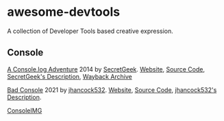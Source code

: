 # awesome-devtools
A collection of Developer Tools based creative expression.

## Console
[A Console.log Adventure](https://secretgeek.net/console_log) 2014 by [SecretGeek](https://secretgeek.net/). [Website](https://rawgit.com/secretGeek/console-adventure/master/console.html), [Source Code](https://github.com/secretGeek/console-adventure), [SecretGeek's Description](https://secretgeek.net/console_log), [Wayback Archive](https://web.archive.org/web/2020*/https://rawgit.com/secretGeek/console-adventure/master/console.html)

[Bad Console](https://jhancock532.github.io/bad-console/) 2021 by [jhancock532](https://twitter.com/jhancock532). [Website](https://jhancock532.github.io/bad-console/), [Source Code](https://github.com/jhancock532/bad-console), [jhancock532's Description](https://github.com/jhancock532/bad-console).

[ConsoleIMG](https://defaced.dev/tools/consoleimg/)

